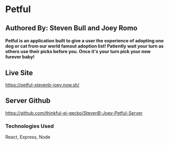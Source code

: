 # Petful

## Authored By: Steven Bull and Joey Romo

#### Petful is an application built to give a user the experience of adopting one dog or cat from our world famout adoption list! Patiently wait your turn as others use their picks before you. Once it's your turn pick your new furever baby!

## Live Site

https://petful-stevenb-joey.now.sh/

## Server Github

https://github.com/thinkful-ei-gecko/StevenB-Joey-Petful-Server

### Technologies Used
React, Express, Node
